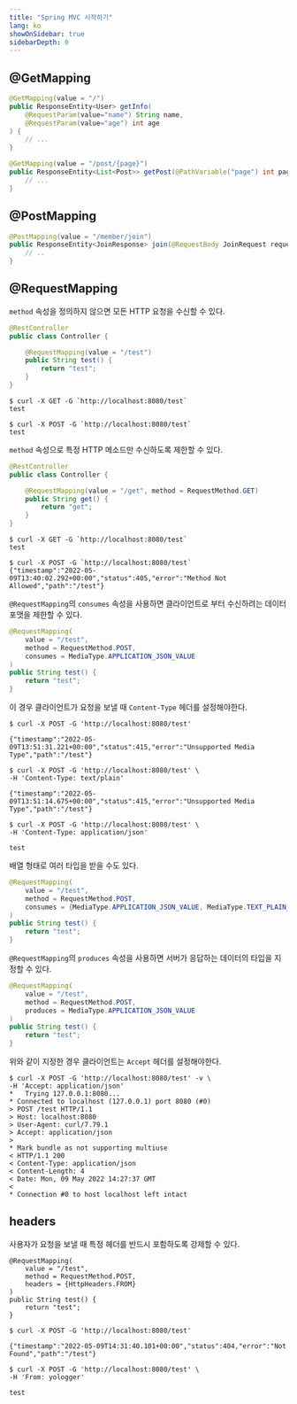 ```yaml
---
title: "Spring MVC 시작하기"
lang: ko
showOnSidebar: true
sidebarDepth: 0
---
```


## @GetMapping
``` java
@GetMapping(value = "/")
public ResponseEntity<User> getInfo(
    @RequestParam(value="name") String name, 
    @RequestParam(value="age") int age
) {
    // ...
}
```
``` java
@GetMapping(value = "/post/{page}")
public ResponseEntity<List<Post>> getPost(@PathVariable("page") int page) {
    // ...
}
```

## @PostMapping
``` java
@PostMapping(value = "/member/join")
public ResponseEntity<JoinResponse> join(@RequestBody JoinRequest request) {
    // ..
}
```

## @RequestMapping
`method` 속성을 정의하지 않으면 모든 HTTP 요청을 수신할 수 있다.
``` java
@RestController
public class Controller {

    @RequestMapping(value = "/test")
    public String test() {
        return "test";
    }
}
```
``` shellsession
$ curl -X GET -G `http://localhost:8080/test`
test
```
``` shellsession
$ curl -X POST -G `http://localhost:8080/test`
test
```
`method` 속성으로 특정 HTTP 메소드만 수신하도록 제한할 수 있다.
``` java
@RestController
public class Controller {

    @RequestMapping(value = "/get", method = RequestMethod.GET)
    public String get() {
        return "get";
    }
}
```
``` shellsession
$ curl -X GET -G `http://localhost:8080/test`
test
```
``` shellsession {2}
$ curl -X POST -G `http://localhost:8080/test`
{"timestamp":"2022-05-09T13:40:02.292+00:00","status":405,"error":"Method Not Allowed","path":"/test"}
```
`@RequestMapping`의 `consumes` 속성을 사용하면 클라이언트로 부터 수신하려는 데이터 포맷을 제한할 수 있다.
``` java {4}
@RequestMapping(
    value = "/test", 
    method = RequestMethod.POST, 
    consumes = MediaType.APPLICATION_JSON_VALUE
)
public String test() {
    return "test";
}
```
이 경우 클라이언트가 요청을 보낼 때 `Content-Type` 헤더를 설정해야한다.
``` shellsession
$ curl -X POST -G 'http://localhost:8080/test'

{"timestamp":"2022-05-09T13:51:31.221+00:00","status":415,"error":"Unsupported Media Type","path":"/test"}
```
``` shellsession
$ curl -X POST -G 'http://localhost:8080/test' \
-H 'Content-Type: text/plain'

{"timestamp":"2022-05-09T13:51:14.675+00:00","status":415,"error":"Unsupported Media Type","path":"/test"}    
```
``` shellsession
$ curl -X POST -G 'http://localhost:8080/test' \
-H 'Content-Type: application/json'

test
```
배열 형태로 여러 타입을 받을 수도 있다.
``` java {4}
@RequestMapping(
    value = "/test", 
    method = RequestMethod.POST, 
    consumes = {MediaType.APPLICATION_JSON_VALUE, MediaType.TEXT_PLAIN_VALUE}
)
public String test() {
    return "test";
}
```

`@RequestMapping`의 `produces` 속성을 사용하면 서버가 응답하는 데이터의 타입을 지정할 수 있다.
``` java {4}
@RequestMapping(
    value = "/test", 
    method = RequestMethod.POST, 
    produces = MediaType.APPLICATION_JSON_VALUE
)
public String test() {
    return "test";
}
```
위와 같이 지정한 경우 클라이언트는 `Accept` 헤더를 설정해야한다.
``` shellsession{2,8,12}
$ curl -X POST -G 'http://localhost:8080/test' -v \
-H 'Accept: application/json'
*   Trying 127.0.0.1:8080...
* Connected to localhost (127.0.0.1) port 8080 (#0)
> POST /test HTTP/1.1
> Host: localhost:8080
> User-Agent: curl/7.79.1
> Accept: application/json
> 
* Mark bundle as not supporting multiuse
< HTTP/1.1 200 
< Content-Type: application/json
< Content-Length: 4
< Date: Mon, 09 May 2022 14:27:37 GMT
< 
* Connection #0 to host localhost left intact
```

## headers
사용자가 요청을 보낼 때 특정 헤더를 반드시 포함하도록 강제할 수 있다.
``` java{4}
@RequestMapping(
    value = "/test", 
    method = RequestMethod.POST, 
    headers = {HttpHeaders.FROM}
)
public String test() {
    return "test";
}
```
``` shellsession
$ curl -X POST -G 'http://localhost:8080/test' 

{"timestamp":"2022-05-09T14:31:40.101+00:00","status":404,"error":"Not Found","path":"/test"}
```
``` shellsession
$ curl -X POST -G 'http://localhost:8080/test' \
-H 'From: yologger'

test
```

